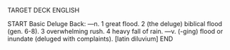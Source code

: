 TARGET DECK
ENGLISH

START
Basic
Deluge
Back: —n. 1 great flood. 2 (the deluge) biblical flood (gen. 6-8). 3 overwhelming rush. 4 heavy fall of rain. —v. (-ging) flood or inundate (deluged with complaints). [latin diluvium]
END
